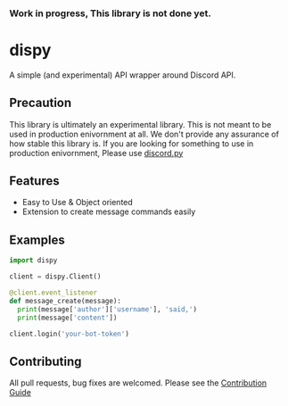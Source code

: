 ### Work in progress, This library is not done yet.

# dispy
A simple (and experimental) API wrapper around Discord API.

## Precaution
This library is ultimately an experimental library. This is not meant to be used in production enivornment at all. We don't provide any assurance of how stable this library is. If you are looking for something to use in production enivornment, Please use [discord.py](https://github.com/Rapptz/discord.py)

## Features
- Easy to Use & Object oriented
- Extension to create message commands easily

## Examples
```py
import dispy

client = dispy.Client()

@client.event_listener
def message_create(message):
  print(message['author']['username'], 'said,')
  print(message['content'])

client.login('your-bot-token')
```

## Contributing
All pull requests, bug fixes are welcomed. Please see the [Contribution Guide](CONTRIBUTING.MD)


